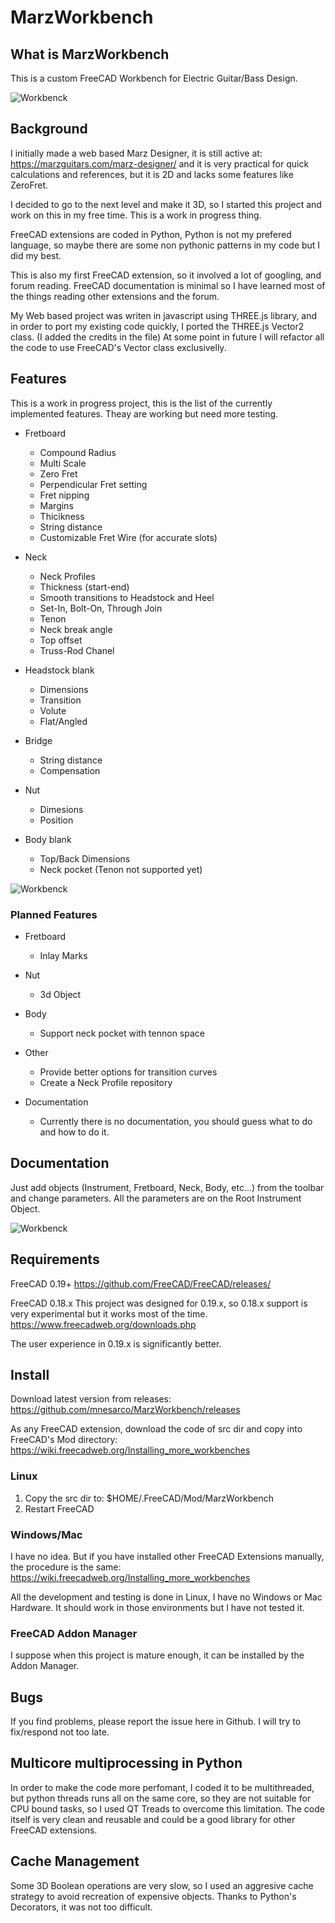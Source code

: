 # MarzWorkbench

## What is MarzWorkbench

This is a custom FreeCAD Workbench for Electric Guitar/Bass Design.

![Workbenck](https://github.com/mnesarco/MarzWorkbench/blob/master/docs/images/anim.gif)

## Background

I initially made a web based Marz Designer, it is still active at: https://marzguitars.com/marz-designer/
and it is very practical for quick calculations and references, but it is 2D and lacks some features like ZeroFret.

I decided to go to the next level and make it 3D, so I started this project and work on this in my free time. This is a work in progress thing.

FreeCAD extensions are coded in Python, Python is not my prefered language, so maybe there are some non pythonic patterns in my code but I did my best.

This is also my first FreeCAD extension, so it involved a lot of googling, and forum reading. FreeCAD documentation is minimal so I have learned most of the things reading other extensions and the forum.

My Web based project was writen in javascript using THREE.js library, and in order to port my existing code quickly, I ported the THREE.js Vector2 class. (I added the credits in the file) At some point in future I will refactor all the code to use FreeCAD's Vector class exclusivelly.

## Features

This is a work in progress project, this is the list of the currently implemented features. Theay are working but need more testing.

* Fretboard
  * Compound Radius
  * Multi Scale
  * Zero Fret
  * Perpendicular Fret setting
  * Fret nipping
  * Margins
  * Thicikness
  * String distance
  * Customizable Fret Wire (for accurate slots)

* Neck
  * Neck Profiles
  * Thickness (start-end)
  * Smooth transitions to Headstock and Heel
  * Set-In, Bolt-On, Through Join
  * Tenon
  * Neck break angle
  * Top offset
  * Truss-Rod Chanel

* Headstock blank
  * Dimensions
  * Transition
  * Volute
  * Flat/Angled

* Bridge
  * String distance
  * Compensation

* Nut
  * Dimesions
  * Position

* Body blank
  * Top/Back Dimensions
  * Neck pocket (Tenon not supported yet)


![Workbenck](https://github.com/mnesarco/MarzWorkbench/blob/master/docs/images/parameters.png)

### Planned Features

* Fretboard
  * Inlay Marks

* Nut
  * 3d Object

* Body
  * Support neck pocket with tennon space

* Other
  * Provide better options for transition curves
  * Create a Neck Profile repository

* Documentation
  * Currently there is no documentation, you should guess what to do and how to do it.

## Documentation

Just add objects (Instrument, Fretboard, Neck, Body, etc...) from the toolbar and change parameters. All the parameters are on the Root Instrument Object. 


![Workbenck](https://github.com/mnesarco/MarzWorkbench/blob/master/docs/images/toolbar.png)

## Requirements

FreeCAD 0.19+
https://github.com/FreeCAD/FreeCAD/releases/

FreeCAD 0.18.x 
This project was designed for 0.19.x, so 0.18.x support is very experimental but it works most of the time.
https://www.freecadweb.org/downloads.php

The user experience in 0.19.x is significantly better.

## Install

Download latest version from releases: https://github.com/mnesarco/MarzWorkbench/releases

As any FreeCAD extension, download the code of src dir and copy into FreeCAD's Mod directory: https://wiki.freecadweb.org/Installing_more_workbenches

### Linux

1. Copy the src dir to: $HOME/.FreeCAD/Mod/MarzWorkbench
2. Restart FreeCAD

### Windows/Mac

I have no idea. But if you have installed other FreeCAD Extensions manually, the procedure is the same: https://wiki.freecadweb.org/Installing_more_workbenches

All the development and testing is done in Linux, I have no Windows or Mac Hardware. It should work in those environments but I have not tested it.

### FreeCAD Addon Manager

I suppose when this project is mature enough, it can be installed by the Addon Manager.

## Bugs

If you find problems, please report the issue here in Github. I will try to fix/respond not too late.

## Multicore multiprocessing in Python

In order to make the code more perfomant, I coded it to be multithreaded, but python threads runs all on the same core, so they are not suitable for CPU bound tasks, so I used QT Treads to overcome this limitation. The code itself is very clean and reusable and could be a good library for other FreeCAD extensions.

## Cache Management

Some 3D Boolean operations are very slow, so I used an aggresive cache strategy to avoid recreation of expensive objects. Thanks to Python's Decorators, it was not too difficult.
